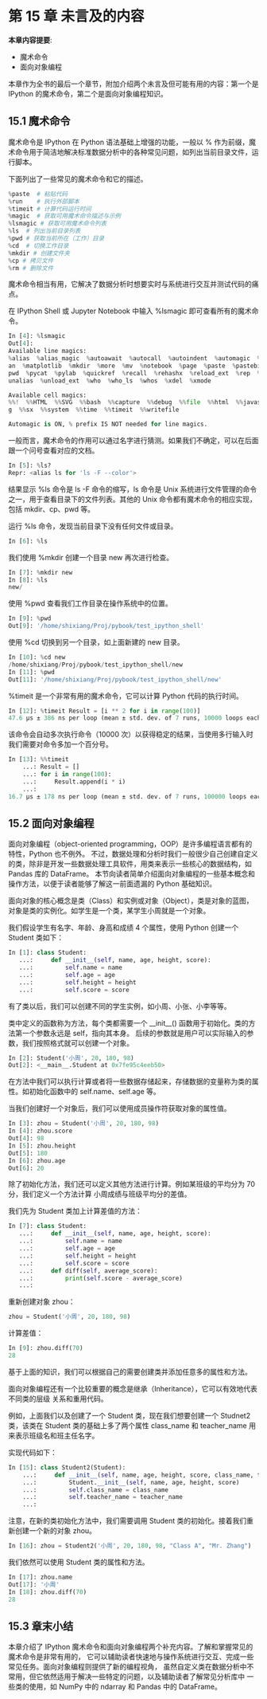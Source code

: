 # 第 15 章 未言及的内容

**本章内容提要**:

- 魔术命令
- 面向对象编程

本章作为全书的最后一个章节，附加介绍两个未言及但可能有用的内容：第一个是 IPython 的魔术命令，第二个是面向对象编程知识。

## 15.1 魔术命令

魔术命令是 IPython 在 Python 语法基础上增强的功能，一般以 % 作为前缀，魔术命令用于简洁地解决标准数据分析中的各种常见问题，如列出当前目录文件，运行脚本。

下面列出了一些常见的魔术命令和它的描述。

```python
%paste  # 粘贴代码
%run    # 执行外部脚本
%timeit # 计算代码运行时间
%magic  # 获取可用魔术命令描述与示例
%lsmagic # 获取可用魔术命令列表
%ls  # 列出当前目录列表
%pwd # 获取当前所在（工作）目录
%cd  # 切换工作目录
%mkdir # 创建文件夹
%cp # 拷贝文件
%rm # 删除文件
```

魔术命令相当有用，它解决了数据分析时想要实时与系统进行交互并测试代码的痛点。

在 IPython Shell 或 Jupyter Notebook 中输入 %lsmagic 即可查看所有的魔术命令。

```python
In [4]: %lsmagic                                                  
Out[4]: 
Available line magics:
%alias  %alias_magic  %autoawait  %autocall  %autoindent  %automagic  %bookmark  %cat  %cd  %clear  %colors  %conda  %config  %cp  %cpaste  %debug  %dhist  %dirs  %doctest_mode  %ed  %edit  %env  %gui  %hist  %history  %killbgscripts  %ldir  %less  %lf  %lk  %ll  %load  %load_ext  %loadpy  %logoff  %logon  %logstart  %logstate  %logstop  %ls  %lsmagic  %lx  %macro  %magic  %m
an  %matplotlib  %mkdir  %more  %mv  %notebook  %page  %paste  %pastebin  %pdb  %pdef  %pdoc  %pfile  %pinfo  %pinfo2  %pip  %popd  %pprint  %precision  %prun  %psearch  %psource  %pushd  %
pwd  %pycat  %pylab  %quickref  %recall  %rehashx  %reload_ext  %rep  %rerun  %reset  %reset_selective  %rm  %rmdir  %run  %save  %sc  %set_env  %store  %sx  %system  %tb  %time  %timeit  %
unalias  %unload_ext  %who  %who_ls  %whos  %xdel  %xmode

Available cell magics:
%%!  %%HTML  %%SVG  %%bash  %%capture  %%debug  %%file  %%html  %%javascript  %%js  %%latex  %%markdown  %%perl  %%prun  %%pypy  %%python  %%python2  %%python3  %%ruby  %%script  %%sh  %%sv
g  %%sx  %%system  %%time  %%timeit  %%writefile

Automagic is ON, % prefix IS NOT needed for line magics.
```

一般而言，魔术命令的作用可以通过名字进行猜测。如果我们不确定，可以在后面跟一个问号查看对应的文档。

```python
In [5]: %ls?                                                
Repr: <alias ls for 'ls -F --color'>
```

结果显示 %ls 命令是 ls -F 命令的缩写，ls 命令是 Unix 系统进行文件管理的命令之一，用于查看目录下的文件列表。其他的 Unix 命令都有魔术命令的相应实现，包括 mkdir、cp、pwd 等。

运行 %ls 命令，发现当前目录下没有任何文件或目录。

```python
In [6]: %ls 

```

我们使用 %mkdir 创建一个目录 new 再次进行检查。

```python
In [7]: %mkdir new
In [8]: %ls                                                       
new/
```

使用 %pwd 查看我们工作目录在操作系统中的位置。

```python
In [9]: %pwd                                                   
Out[9]: '/home/shixiang/Proj/pybook/test_ipython_shell'
```

使用 %cd 切换到另一个目录，如上面新建的 new 目录。

```python
In [10]: %cd new                                          
/home/shixiang/Proj/pybook/test_ipython_shell/new
In [11]: %pwd                                               
Out[11]: '/home/shixiang/Proj/pybook/test_ipython_shell/new'
```

%timeit 是一个非常有用的魔术命令，它可以计算 Python 代码的执行时间。

```python
In [12]: %timeit Result = [i ** 2 for i in range(100)]                                          
47.6 µs ± 386 ns per loop (mean ± std. dev. of 7 runs, 10000 loops each)
```

该命令会自动多次执行命令（10000 次）以获得稳定的结果，当使用多行输入时我们需要对命令多加一个百分号。

```python
In [13]: %%timeit 
    ...: Result = [] 
    ...: for i in range(100): 
    ...:     Result.append(i * i) 
    ...:                                                                                                                                                                                     
16.7 µs ± 178 ns per loop (mean ± std. dev. of 7 runs, 100000 loops each)
```

## 15.2 面向对象编程

 面向对象编程（object-oriented programming，OOP）是许多编程语言都有的特性，Python 也不例外。
 不过，数据处理和分析时我们一般很少自己创建自定义的类，除非是开发一些数据处理工具软件，用类来表示一些核心的数据结构，如 Pandas 库的 DataFrame。
 本节向读者简单介绍面向对象编程的一些基本概念和操作方法，以便于读者能够了解这一前面遗漏的 Python 基础知识。

面向对象的核心概念是类（Class）和实例或对象（Object），类是对象的蓝图，对象是类的实例化。如学生是一个类，某学生小周就是一个对象。

我们假设学生有名字、年龄、身高和成绩 4 个属性，使用 Python 创建一个 Student 类如下：

```python
In [1]: class Student:  
   ...:     def __init__(self, name, age, height, score): 
   ...:         self.name = name 
   ...:         self.age = age 
   ...:         self.height = height 
   ...:         self.score = score 
```

有了类以后，我们可以创建不同的学生实例，如小周、小张、小李等等。

类中定义的函数称为方法，每个类都需要一个 \_\_init\_\_() 函数用于初始化。类的方法第一个参数永远是 self，指向其本身。
后续的参数就是用户可以实际输入的参数，我们按照格式就可以创建一个对象。 

```python
In [2]: Student('小周', 20, 180, 98)                                                    
Out[2]: <__main__.Student at 0x7fe95c4eeb50>
```

在方法中我们可以执行计算或者将一些数据存储起来，存储数据的变量称为类的属性。如初始化函数中的 self.name、self.age 等。

当我们创建好一个对象后，我们可以使用成员操作符获取对象的属性值。

```python
In [3]: zhou = Student('小周', 20, 180, 98)
In [4]: zhou.score                                                
Out[4]: 98
In [5]: zhou.height                                                    
Out[5]: 180
In [6]: zhou.age                                                     
Out[6]: 20
```

除了初始化方法，我们还可以定义其他方法进行计算。例如某班级的平均分为 70 分，我们定义一个方法计算
小周成绩与班级平均分的差值。

我们先为 Student 类加上计算差值的方法：

```python
In [7]: class Student:  
   ...:     def __init__(self, name, age, height, score): 
   ...:         self.name = name 
   ...:         self.age = age 
   ...:         self.height = height 
   ...:         self.score = score 
   ...:     def diff(self, average_score): 
   ...:         print(self.score - average_score) 
   ...:     
```

重新创建对象 zhou：

```python
zhou = Student('小周', 20, 180, 98)
```

计算差值：

```python
In [9]: zhou.diff(70)                                                    
28
```

基于上面的知识，我们可以根据自己的需要创建类并添加任意多的属性和方法。

面向对象编程还有一个比较重要的概念是继承（Inheritance），它可以有效地代表不同类的层级
关系和重用代码。

例如，上面我们以及创建了一个 Student 类，现在我们想要创建一个 Studnet2 类，该类在 Student
类的基础上多了两个属性 class_name 和 teacher_name 用来表示班级名和班主任名字。

实现代码如下：

```python
In [15]: class Student2(Student): 
    ...:     def __init__(self, name, age, height, score, class_name, teacher_name): 
    ...:         Student.__init__(self, name, age, height, score) 
    ...:         self.class_name = class_name 
    ...:         self.teacher_name = teacher_name 
    ...:                     
```

注意，在新的类初始化方法中，我们需要调用 Student 类的初始化。接着我们重新创建一个新的对象 zhou。

```python
In [16]: zhou = Student2('小周', 20, 180, 98, "Class A", "Mr. Zhang")    
```

我们依然可以使用 Student 类的属性和方法。

```python
In [17]: zhou.name                                                        
Out[17]: '小周'
In [18]: zhou.diff(70)                                                    
28
```

## 15.3 章末小结

本章介绍了 IPython 魔术命令和面向对象编程两个补充内容。了解和掌握常见的魔术命令是非常有用的，
它可以辅助读者快速地与操作系统进行交互、完成一些常见任务。面向对象编程则提供了新的编程视角，
虽然自定义类在数据分析中不常用，但它依然适用于解决一些特定的问题，以及辅助读者了解常见分析库中
一些类的使用，如 NumPy 中的 ndarray 和 Pandas 中的 DataFrame。
